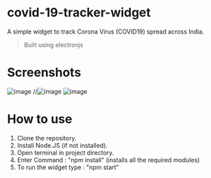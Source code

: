 # covid-19-tracker-widget
A simple widget to track Corona Virus (COVID19) spread across India.
> Built using electronjs

# Screenshots
![image](https://imgur.com/h7nrk9c.png)
//![image](https://imgur.com/SS3tqr6.png)
![image](https://imgur.com/4dNIT9T.png)

# How to use
1. Clone the repository.
2. Install Node.JS (if not installed).
3. Open terminal in project directory.
4. Enter Command : "npm install" (installs all the required modules)
5. To run the widget type : "npm start"
